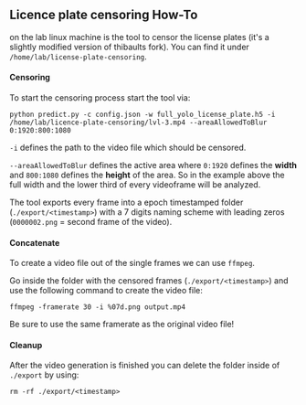 ## Licence plate censoring How-To

on the lab linux machine is the tool to censor the license plates (it's a slightly modified version of thibaults fork). You can find it under `/home/lab/license-plate-censoring`. 

#### Censoring

To start the censoring process start the tool via:

```
python predict.py -c config.json -w full_yolo_license_plate.h5 -i /home/lab/licence-plate-censoring/lvl-3.mp4 --areaAllowedToBlur 0:1920:800:1080
```

`-i` defines the path to the video file which should be censored.

`--areaAllowedToBlur` defines the active area where `0:1920` defines the __width__ and `800:1080` defines the __height__ of the area. So in the example above the full width and the lower third of every videoframe will be analyzed.

The tool exports every frame into a epoch timestamped folder (`./export/<timestamp>`) with a 7 digits naming scheme with leading zeros (`0000002.png` = second frame of the video).

#### Concatenate

To create a video file out of the single frames we can use `ffmpeg`.

Go inside the folder with the censored frames (`./export/<timestamp>`) and use the following command to create the video file:

```
ffmpeg -framerate 30 -i %07d.png output.mp4
```

Be sure to use the same framerate as the original video file!

#### Cleanup

After the video generation is finished you can delete the folder inside of `./export` by using:

```
rm -rf ./export/<timestamp>
```



